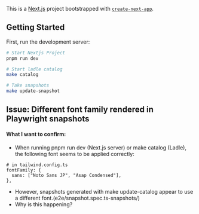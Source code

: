 This is a [Next.js](https://nextjs.org/) project bootstrapped with [`create-next-app`](https://github.com/vercel/next.js/tree/canary/packages/create-next-app).

## Getting Started

First, run the development server:

```bash
# Start Nextjs Project
pnpm run dev

# Start ladle catalog
make catalog

# Take snapshots
make update-snapshot
```

## Issue: Different font family rendered in Playwright snapshots

#### What I want to confirm:

- When running pnpm run dev (Next.js server) or make catalog (Ladle), the following font seems to be applied correctly:

```
# in tailwind.config.ts
fontFamily: {
  sans: ["Noto Sans JP", "Asap Condensed"],
},
```

- However, snapshots generated with make update-catalog appear to use a different font.(e2e/snapshot.spec.ts-snapshots/)
- Why is this happening?
